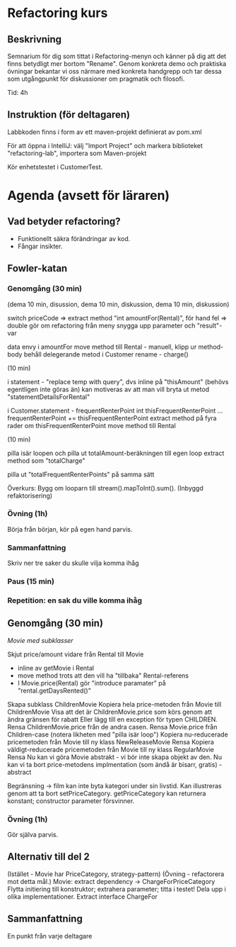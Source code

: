 # Refactoring kurs

## Beskrivning

Semnarium för dig som tittat i Refactoring-menyn och känner på dig att det finns
betydligt mer bortom "Rename". Genom konkreta demo och praktiska övningar
bekantar vi oss närmare med konkreta handgrepp och tar dessa som utgångpunkt
för diskussioner om pragmatik och filosofi.

Tid: 4h

## Instruktion (för deltagaren)

Labbkoden finns i form av ett maven-projekt definierat av pom.xml

För att öppna i IntelliJ: välj "Import Project" och markera biblioteket "refactoring-lab", importera som Maven-projekt

Kör enhetstestet i CustomerTest.

# Agenda (avsett för läraren)

## Vad betyder refactoring? 

* Funktionellt säkra förändringar av kod.
* Fångar insikter.

## Fowler-katan

### Genomgång (30 min)

(dema 10 min, disussion, dema 10 min, diskussion, dema 10 min, diskussion)

switch priceCode => extract method "int amountFor(Rental)", för hand
fel => double
gör om refactoring från meny
snygga upp parameter och "result"-var

data envy i amountFor
move method till Rental - manuell, klipp ur method-body
behåll delegerande metod i Customer
rename - charge()

(10 min)

i statement - "replace temp with query", dvs inline på "thisAmount"
  (behövs egentligen inte göras än)
  kan motiveras av att man vill bryta ut metod "statementDetailsForRental"

i Customer.statement - frequentRenterPoint
int thisFrequentRenterPoint
...
frequentRenterPoint += thisFrequentRenterPoint
 extract method på fyra rader om thisFrequentRenterPoint
move method till Rental

(10 min)

pilla isär loopen och pilla ut totalAmount-beräkningen till egen loop
extract method som "totalCharge"

pilla ut "totalFrequentRenterPoints" på samma sätt

Överkurs: Bygg om looparn till stream().mapToInt().sum(). (Inbyggd refaktorisering)

### Övning (1h)

Börja från början, kör på egen hand parvis.

### Sammanfattning

Skriv ner tre saker du skulle vilja komma ihåg

### Paus (15 min)

### Repetition: en sak du ville komma ihåg

## Genomgång (30 min)

_Movie med subklasser_

Skjut price/amount vidare från Rental till Movie
* inline av getMovie i Rental
* move method trots att den vill ha "tillbaka" Rental-referens
* I Movie.price(Rental) gör "introduce paramater" på "rental.getDaysRented()"

Skapa subklass ChildrenMovie
Kopiera hela price-metoden från Movie till ChildrenMovie
Visa att det är ChildrenMovie.price som körs genom att ändra gränsen för rabatt
Eller lägg till en exception för typen CHILDREN.
Rensa ChildrenMovie.price från de andra casen.
Rensa Movie.price från Children-case
(notera likheten med "pilla isär loop")
Kopiera nu-reducerade pricemetoden från Movie till ny klass NewReleaseMovie
Rensa
Kopiera väldigt-reducerade pricemetoden från Movie till ny klass RegularMovie
Rensa
Nu kan vi göra Movie abstrakt - vi bör inte skapa objekt av den.
Nu kan vi ta bort price-metodens implmentation (som ändå är bisarr, gratis) - abstract

Begränsning -> film kan inte byta kategori under sin livstid.
Kan illustreras genom att ta bort setPriceCategory.
getPriceCategory kan returnera konstant; constructor parameter försvinner. 

### Övning (1h)

Gör själva parvis.

## Alternativ till del 2

(Istället - Movie har PriceCategory, strategy-pattern)
(Övning - refactorera mot detta mål.)
Movie: extract dependency -> ChargeForPriceCategory
Flytta initiering till konstruktor; extrahera parameter; titta i testet!
Dela upp i olika implementationer.
Extract interface ChargeFor

## Sammanfattning 

En punkt från varje deltagare



